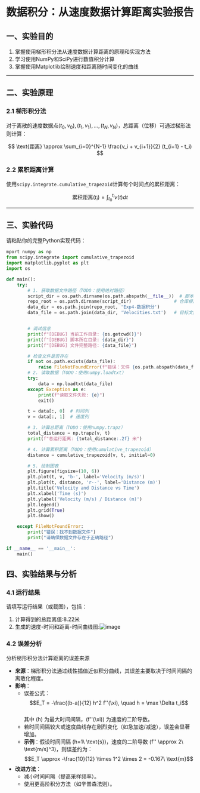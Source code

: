 # 数据积分：从速度数据计算距离实验报告

## 一、实验目的

1. 掌握使用梯形积分法从速度数据计算距离的原理和实现方法
2. 学习使用NumPy和SciPy进行数值积分计算
3. 掌握使用Matplotlib绘制速度和距离随时间变化的曲线

---

## 二、实验原理

### 2.1 梯形积分法

对于离散的速度数据点$(t_0,v_0),(t_1,v_1),...,(t_N,v_N)$，总距离（位移）可通过梯形法则计算：

$$
\text{距离} \approx \sum_{i=0}^{N-1} \frac{v_i + v_{i+1}}{2} (t_{i+1} - t_i)
$$

### 2.2 累积距离计算

使用`scipy.integrate.cumulative_trapezoid`计算每个时间点的累积距离：

$$
\text{累积距离}(t_i) = \int_{t_0}^{t_i} v(t)dt
$$

---

## 三、实验代码

请粘贴你的完整Python实现代码：

```python
mport numpy as np
from scipy.integrate import cumulative_trapezoid
import matplotlib.pyplot as plt
import os

def main():
    try:
        # 1. 获取数据文件路径（TODO：使用绝对路径）
        script_dir = os.path.dirname(os.path.abspath(__file__))  # 脚本所在目录
        repo_root = os.path.dirname(script_dir)                # 仓库根目录
        data_dir = os.path.join(repo_root, 'Exp4-数据积分')             # 数据目录
        data_file = os.path.join(data_dir, 'Velocities.txt')   # 目标文件


        # 调试信息
        print(f"[DEBUG] 当前工作目录: {os.getcwd()}")
        print(f"[DEBUG] 脚本所在目录: {data_dir}")
        print(f"[DEBUG] 文件完整路径: {data_file}")

        # 检查文件是否存在
        if not os.path.exists(data_file):
            raise FileNotFoundError(f"错误：文件 {os.path.abspath(data_file)} 不存在！")
        # 2. 读取数据（TODO：使用numpy.loadtxt）
        try:
            data = np.loadtxt(data_file)
        except Exception as e:
            print(f"读取文件失败: {e}")
            exit()

        t = data[:, 0]  # 时间列
        v = data[:, 1]  # 速度列

        # 3. 计算总距离（TODO：使用numpy.trapz）
        total_distance = np.trapz(v, t)
        print(f"总运行距离: {total_distance:.2f} 米")

        # 4. 计算累积距离（TODO：使用cumulative_trapezoid）
        distance = cumulative_trapezoid(v, t, initial=0)

        # 5. 绘制图表
        plt.figure(figsize=(10, 6))
        plt.plot(t, v, 'b-', label='Velocity (m/s)')
        plt.plot(t, distance, 'r--', label='Distance (m)')
        plt.title('Velocity and Distance vs Time')
        plt.xlabel('Time (s)')
        plt.ylabel('Velocity (m/s) / Distance (m)')
        plt.legend()
        plt.grid(True)
        plt.show()

    except FileNotFoundError:
        print("错误：找不到数据文件")
        print("请确保数据文件存在于正确路径")

if __name__ == '__main__':
    main()
```

## 四、实验结果与分析
### 4.1 运行结果
请填写运行结果（或截图），包括：

1. 计算得到的总距离值:8.22米
2. 生成的速度-时间和距离-时间曲线图:![image](https://github.com/user-attachments/assets/9cb6c995-8c9e-47f0-a755-41ed00c41905)


### 4.2 误差分析
分析梯形积分法计算距离的误差来源
- **来源**：梯形积分法通过线性插值近似积分曲线，其误差主要取决于时间间隔的离散化程度。
- **影响**：  
  - 误差公式：  
    $$E_T = -\frac{(b-a)}{12} h^2 f''(\xi), \quad h = \max \Delta t_i$$  
    其中 \(h\) 为最大时间间隔，\(f''(\xi)\) 为速度的二阶导数。  
  - 若时间间隔较大或速度曲线存在剧烈变化（如急加速/减速），误差会显著增加。
  - **示例**：假设时间间隔 \(h=1\ \text{s}\)，速度的二阶导数 \(f'' \approx 2\ \text{m/s}^3\)，则误差约为：
    $$E_T \approx -\frac{10}{12} \times 1^2 \times 2 = -0.167\ \text{m}$$  
- **改进方法**：  
  - 减小时间间隔（提高采样频率）。  
  - 使用更高阶积分方法（如辛普森法则）。

